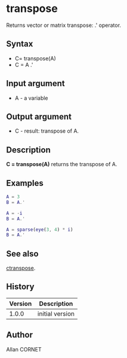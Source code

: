 

# transpose

Returns vector or matrix transpose: .' operator.

## Syntax

- C= transpose(A)
- C = A .'

## Input argument

 - A - a variable

## Output argument

 - C - result: transpose of A.

## Description


  <p><b>C = transpose(A)</b> returns the transpose of A.</p>


## Examples

```matlab
A = 3
B = A.'
```
```matlab
A = -i
B = A.'
```
```matlab
A = sparse(eye(3, 4) * i)
B = A.'
```

## See also

[ctranspose](ctranspose.md).
## History

|Version|Description|
|------|------|
|1.0.0|initial version|


## Author

Allan CORNET




